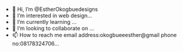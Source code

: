 - 👋 Hi, I’m @EstherOkogbuedesigns
- 👀 I’m interested in web design...
- 🌱 I’m currently learning ...
- 💞️ I’m looking to collaborate on ...
- 📫 How to reach me email address:okogbueeesther@gmail phone no:08178324706...

<!---
EstherOkogbuedesigns/EstherOkogbuedesigns is a ✨ special ✨ repository because its `README.md` (this file) appears on your GitHub profile.
You can click the Preview link to take a look at your changes.
--->

